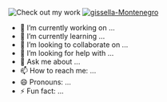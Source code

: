 ![Check out my work](https://i.ibb.co/ggC7CMy/gissella-Montenegro.png)
<a href="https://imgbb.com/"><img src="https://i.ibb.co/ggC7CMy/gissella-Montenegro.png" alt="gissella-Montenegro" border="0" class="center"></a>



- 🔭 I’m currently working on ...
- 🌱 I’m currently learning ...
- 👯 I’m looking to collaborate on ...
- 🤔 I’m looking for help with ...
- 💬 Ask me about ...
- 📫 How to reach me: ...
- 😄 Pronouns: ...
- ⚡ Fun fact: ...
